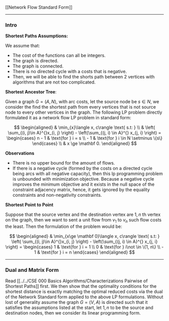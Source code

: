 [[Network Flow Standard Form]]

---
### **Intro**
**Shortest Paths Assumptions:** 

We assume that:

- The cost of the functions can all be integers.
- The graph is directed.
- The graph is connected.
- There is no directed cycle with a costs that is negative.
- Then, we will be able to find the shorts path between 2 vertices with algorithms that are not too complicated.


**Shortest Ancestor Tree**: 

Given a graph $G = (A, N)$, with arc costs, let the source node be $s\in N$, we consider the find the shortest path from every vertices that is not source node to every other vertices in the graph. The following LP problem directly formulated it as a network flow LP problem in standard form: 

$$
\begin{aligned}
    & \min_{x}\langle x, c\rangle \text{ s.t: }
    \\
    & 
    \left(
        \sum_{(i, j)\in A}^{}x_{i, j}
    \right) - \left(\sum_{(j, i) \in A}^{}
        x_{j, i}
    \right) = 
    \begin{cases}
        n - 1 & \text{for } i = s
        \\
        - 1 & \text{for } i \in N \setminus \{s\}
    \end{cases}
    \\
    & x \ge \mathbf 0. 
\end{aligned}
$$

**Observations**

- There is no upper bound for the amount of flows. 
- If there is a negative cycle (formed by the costs on a directed cycle being arcs with all negative capacity), then this lp programming problem is unbounded with minimization objective. Because a negative cycle improves the minimum objective and it exists in the null space of the constraint adjacency matrix, hence, it gets ignored by the equality constraints and non-negativity constraints. 

**Shortest Point to Point**

Suppose that the source vertex and the destination vertex are $1, n$ th vertex on the graph, then we want to sent a unit flow from $v_1$ to $v_n$ such flow costs the least. Then the formulation of the problem would be: 

$$
\begin{aligned}
    & \min_{x\ge \mathbf 0}\langle x, c\rangle \text{ s.t: }
    \left(
        \sum_{(i, j)\in A}^{}x_{i, j}
    \right) - \left(\sum_{(j, i) \in A}^{}
        x_{j, i}
    \right) = 
    \begin{cases}
        1 & \text{for } i = 1
        \\
        0 & \text{for } i\not \in \{1, n\}
        \\
        - 1 & \text{for } i = n
    \end{cases}
\end{aligned}
$$


---
### **Dual and Matrix Form**

Read [[../../CSE 000 Basics Algorithms/Characterizations Pairwise of Shortest Paths]] first. We then show that the optimality conditions for the shortest distance is exactly matching the optimal reduced costs via the dual of the Network Standard form applied to the above LP formulations. Without lost of generality assume the graph $G=(V, A)$ is directed such that it satisfies the assumptions listed at the start, let $1, n$ to be the source and destination nodes, then we consider its linear programming form. 
